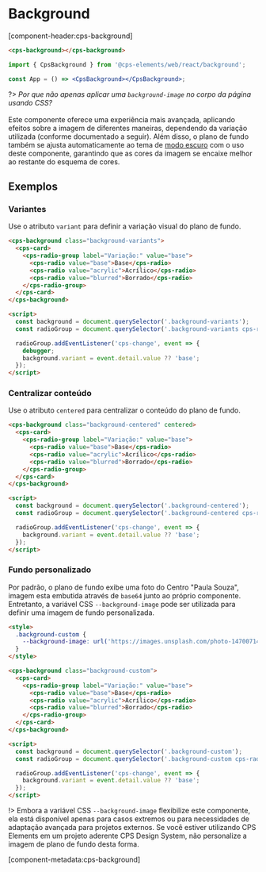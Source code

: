 # Background

[component-header:cps-background]

<div class="background-example">

```html preview
<cps-background></cps-background>
```

```jsx react
import { CpsBackground } from '@cps-elements/web/react/background';

const App = () => <CpsBackground></CpsBackground>;
```

?> <i>Por que não apenas aplicar uma `background-image` no corpo da página usando CSS?</i><br><br>Este componente oferece uma experiência mais avançada, aplicando efeitos sobre a imagem de diferentes maneiras, dependendo da variação utilizada (conforme documentado a seguir). Além disso, o plano de fundo também se ajusta automaticamente ao tema de [modo escuro](/fundamentos/temas?id=modo-escuro) com o uso deste componente, garantindo que as cores da imagem se encaixe melhor ao restante do esquema de cores.

## Exemplos

### Variantes

Use o atributo `variant` para definir a variação visual do plano de fundo.

```html preview
<cps-background class="background-variants">
  <cps-card>
    <cps-radio-group label="Variação:" value="base">
      <cps-radio value="base">Base</cps-radio>
      <cps-radio value="acrylic">Acrílico</cps-radio>
      <cps-radio value="blurred">Borrado</cps-radio>
    </cps-radio-group>
  </cps-card>
</cps-background>

<script>
  const background = document.querySelector('.background-variants');
  const radioGroup = document.querySelector('.background-variants cps-radio-group');

  radioGroup.addEventListener('cps-change', event => {
    debugger;
    background.variant = event.detail.value ?? 'base';
  });
</script>
```

### Centralizar conteúdo

Use o atributo `centered` para centralizar o conteúdo do plano de fundo.

```html preview
<cps-background class="background-centered" centered>
  <cps-card>
    <cps-radio-group label="Variação:" value="base">
      <cps-radio value="base">Base</cps-radio>
      <cps-radio value="acrylic">Acrílico</cps-radio>
      <cps-radio value="blurred">Borrado</cps-radio>
    </cps-radio-group>
  </cps-card>
</cps-background>

<script>
  const background = document.querySelector('.background-centered');
  const radioGroup = document.querySelector('.background-centered cps-radio-group');

  radioGroup.addEventListener('cps-change', event => {
    background.variant = event.detail.value ?? 'base';
  });
</script>
```

### Fundo personalizado

Por padrão, o plano de fundo exibe uma foto do Centro "Paula Souza", imagem esta embutida através de `base64` junto ao próprio componente. Entretanto, a variável CSS `--background-image` pode ser utilizada para definir uma imagem de fundo personalizada.

```html preview
<style>
  .background-custom {
    --background-image: url('https://images.unsplash.com/photo-1470071459604-3b5ec3a7fe05?crop=entropy&cs=tinysrgb&fit=crop&fm=jpg&h=720&ixid=MnwxfDB8MXxyYW5kb218MHx8bmF0dXJlfHx8fHx8MTcxMjg2OTIxNA&ixlib=rb-4.0.3&q=80&utm_campaign=api-credit&utm_medium=referral&utm_source=unsplash_source&w=1280');
  }
</style>

<cps-background class="background-custom">
  <cps-card>
    <cps-radio-group label="Variação:" value="base">
      <cps-radio value="base">Base</cps-radio>
      <cps-radio value="acrylic">Acrílico</cps-radio>
      <cps-radio value="blurred">Borrado</cps-radio>
    </cps-radio-group>
  </cps-card>
</cps-background>

<script>
  const background = document.querySelector('.background-custom');
  const radioGroup = document.querySelector('.background-custom cps-radio-group');

  radioGroup.addEventListener('cps-change', event => {
    background.variant = event.detail.value ?? 'base';
  });
</script>
```

!> Embora a variável CSS `--background-image` flexibilize este componente, ela está disponível apenas para casos extremos ou para necessidades de adaptação avançada para projetos externos. Se você estiver utilizando CPS Elements em um projeto aderente CPS Design System, não personalize a imagem de plano de fundo desta forma.

</div>

[component-metadata:cps-background]

<style>
  .background-example .code-block__preview {
    padding: 0;
    height: 420px;
    overflow: hidden;
  }

  .background-example cps-card {
    display: inline-block;
    margin: 1.5rem;
  }
</style>
